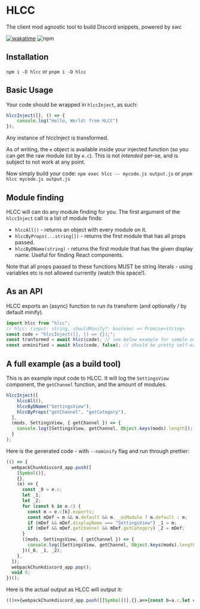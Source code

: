 # HLCC
The client mod agnostic tool to build Discord snippets, powered by swc

[![wakatime](https://wakatime.com/badge/github/yellowsink/HLCC.svg)](https://wakatime.com/badge/github/yellowsink/HLCC)
![npm](https://img.shields.io/npm/v/hlcc)

## Installation
`npm i -D hlcc` or `pnpm i -D hlcc`

## Basic Usage
Your code should be wrapped in `hlccInject`, as such:
```js
hlccInject([], () => {
    console.log("Hello, World! from HLCC")
});
```

Any instance of hlccInject is transformed.

As of writing, the `e` object is available inside your injected function (so you can get the raw module list by `e.c`).
This is not *intended* per-se, and is subject to not work at any point.

Now simply build your code: `npm exec hlcc -- mycode.js output.js` or `pnpm hlcc mycode.js output.js`

## Module finding
HLCC will can do any module finding for you.
The first argument of the `hlccInject` call is a list of module finds:
 - `hlccAll()` - returns an object with every module on it.
 - `hlccByProps(...string[])` - returns the first module that has all props passed.
 - `hlccByDName(string)` - returns the first module that has the given display name. Useful for finding React components.

 Note that all props passed to these functions MUST be string literals -
 using variables etc is not allowed currently (watch this space!).

## As an API
HLCC exports an (async) function to run its transform (and optionally / by default minify).

```js
import hlcc from "hlcc";
// hlcc: (input: string, shouldMinify?: boolean) => Promise<string>
const code = "hlccInject([], () => {});";
const tranformed = await hlcc(code); // see below example for sample output
const unminified = await hlcc(code, false); // should be pretty self-explanatory
```

## A full example (as a build tool)
This is an example input code to HLCC.
It will log the `SettingsView` component, the `getChannel` function, and the amount of modules.

```js
hlccInject([
    hlccAll(),
    hlccByDName("SettingsView"),
    hlccByProps("getChannel", "getCategory"),
  ],
  (mods, SettingsView, { getChannel }) => {
    console.log([SettingsView, getChannel, Object.keys(mods).length]);
  }
);
```

Here is the generated code - with `--nominify` flag and run through prettier:
```js
(() => {
  webpackChunkdiscord_app.push([
    [Symbol()],
    {},
    (e) => {
      const _0 = e.c;
      let _1;
      let _2;
      for (const k in e.c) {
        const m = e.c[k].exports;
        const mDef = m && m.default && m.__esModule ? m.default : m;
        if (mDef && mDef.displayName === "SettingsView") _1 = m;
        if (mDef && mDef.getChannel && mDef.getCategory) _2 = mDef;
      }
      ((mods, SettingsView, { getChannel }) => {
        console.log([SettingsView, getChannel, Object.keys(mods).length]);
      })(_0, _1, _2);
    },
  ]);
  webpackChunkdiscord_app.pop();
  void 0;
})();

```

Here is the actual output as HLCC will output it:
```js
(()=>{webpackChunkdiscord_app.push([[Symbol()],{},a=>{const b=a.c;let c;let d;for(const e in a.c){const f=a.c[e].exports;const g=f&&f.default&&f.__esModule?f.default:f;if(g&&g.displayName==="SettingsView")c=f;if(g&&g.getChannel&&g.getCategory)d=g}((a,b,{getChannel:c})=>{console.log([b,c,Object.keys(a).length])})(b,c,d)}]);webpackChunkdiscord_app.pop();void 0})()
```